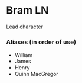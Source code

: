 # Bram LN

Lead character

### Aliases (in order of use)

- William
- James
- Henry
- Quinn MacGregor